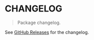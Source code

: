 # CHANGELOG

> Package changelog.

See [GitHub Releases](https://github.com/stdlib-js/blas-base-saxpy/releases) for the changelog.